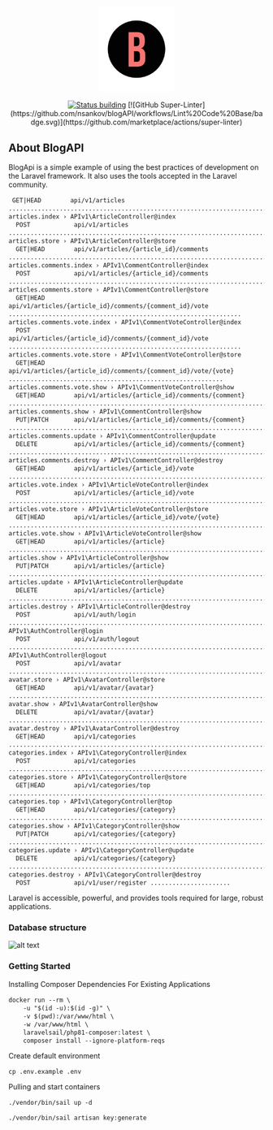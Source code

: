 <p align="center"><a href="http://localhost" target="_blank"><img src="https://github.com/nsankov/blogAPI/blob/main/_documentation/logo.png?raw=true" width="150" alt="BlogAPI Logo"></a></p>

<p align="center">
    <a href="https://github.com/nsankov/blogAPI/actions"><img src="https://github.com/nsankov/blogAPI/actions/workflows/BlogAPI.yml/badge.svg" alt="Status building"></a>
    [![GitHub Super-Linter](https://github.com/nsankov/blogAPI/workflows/Lint%20Code%20Base/badge.svg)](https://github.com/marketplace/actions/super-linter)
</p>

## About BlogAPI

BlogApi is a simple example of using the best practices of development on the Laravel framework. It also uses the tools accepted in the Laravel community.

```
 GET|HEAD        api/v1/articles .......................................................................................................................... articles.index › APIv1\ArticleController@index
  POST            api/v1/articles .......................................................................................................................... articles.store › APIv1\ArticleController@store
  GET|HEAD        api/v1/articles/{article_id}/comments ........................................................................................... articles.comments.index › APIv1\CommentController@index
  POST            api/v1/articles/{article_id}/comments ........................................................................................... articles.comments.store › APIv1\CommentController@store
  GET|HEAD        api/v1/articles/{article_id}/comments/{comment_id}/vote ................................................................ articles.comments.vote.index › APIv1\CommentVoteController@index
  POST            api/v1/articles/{article_id}/comments/{comment_id}/vote ................................................................ articles.comments.vote.store › APIv1\CommentVoteController@store
  GET|HEAD        api/v1/articles/{article_id}/comments/{comment_id}/vote/{vote} ........................................................... articles.comments.vote.show › APIv1\CommentVoteController@show
  GET|HEAD        api/v1/articles/{article_id}/comments/{comment} ................................................................................... articles.comments.show › APIv1\CommentController@show
  PUT|PATCH       api/v1/articles/{article_id}/comments/{comment} ............................................................................... articles.comments.update › APIv1\CommentController@update
  DELETE          api/v1/articles/{article_id}/comments/{comment} ............................................................................. articles.comments.destroy › APIv1\CommentController@destroy
  GET|HEAD        api/v1/articles/{article_id}/vote ............................................................................................... articles.vote.index › APIv1\ArticleVoteController@index
  POST            api/v1/articles/{article_id}/vote ............................................................................................... articles.vote.store › APIv1\ArticleVoteController@store
  GET|HEAD        api/v1/articles/{article_id}/vote/{vote} .......................................................................................... articles.vote.show › APIv1\ArticleVoteController@show
  GET|HEAD        api/v1/articles/{article} .................................................................................................................. articles.show › APIv1\ArticleController@show
  PUT|PATCH       api/v1/articles/{article} .............................................................................................................. articles.update › APIv1\ArticleController@update
  DELETE          api/v1/articles/{article} ............................................................................................................ articles.destroy › APIv1\ArticleController@destroy
  POST            api/v1/auth/login ............................................................................................................................................ APIv1\AuthController@login
  POST            api/v1/auth/logout .......................................................................................................................................... APIv1\AuthController@logout
  POST            api/v1/avatar ............................................................................................................................... avatar.store › APIv1\AvatarController@store
  GET|HEAD        api/v1/avatar/{avatar} ........................................................................................................................ avatar.show › APIv1\AvatarController@show
  DELETE          api/v1/avatar/{avatar} .................................................................................................................. avatar.destroy › APIv1\AvatarController@destroy
  GET|HEAD        api/v1/categories ..................................................................................................................... categories.index › APIv1\CategoryController@index
  POST            api/v1/categories ..................................................................................................................... categories.store › APIv1\CategoryController@store
  GET|HEAD        api/v1/categories/top ..................................................................................................................... categories.top › APIv1\CategoryController@top
  GET|HEAD        api/v1/categories/{category} ............................................................................................................ categories.show › APIv1\CategoryController@show
  PUT|PATCH       api/v1/categories/{category} ........................................................................................................ categories.update › APIv1\CategoryController@update
  DELETE          api/v1/categories/{category} ...................................................................................................... categories.destroy › APIv1\CategoryController@destroy
  POST            api/v1/user/register ......................
```

Laravel is accessible, powerful, and provides tools required for large, robust applications.

### Database structure
![alt text](https://github.com/nsankov/laravel-blog-RESTful/blob/main/_documentation/db_diagram.png?raw=true)

### Getting Started
Installing Composer Dependencies For Existing Applications
```
docker run --rm \
    -u "$(id -u):$(id -g)" \
    -v $(pwd):/var/www/html \
    -w /var/www/html \
    laravelsail/php81-composer:latest \
    composer install --ignore-platform-reqs
```
Create default environment
```
cp .env.example .env
```
Pulling and start containers
```
./vendor/bin/sail up -d
```
```
./vendor/bin/sail artisan key:generate
```

